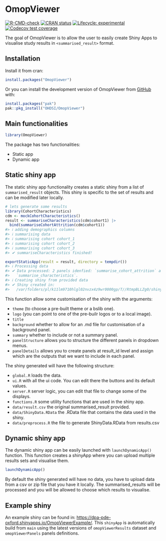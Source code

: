 
<!-- README.md is generated from README.Rmd. Please edit that file -->

# OmopViewer

<!-- badges: start -->

[![R-CMD-check](https://github.com/OHDSI/OmopViewer/actions/workflows/R-CMD-check.yaml/badge.svg)](https://github.com/OHDSI/OmopViewer/actions/workflows/R-CMD-check.yaml)
[![CRAN
status](https://www.r-pkg.org/badges/version/OmopViewer)](https://CRAN.R-project.org/package=OmopViewer)
[![Lifecycle:
experimental](https://img.shields.io/badge/lifecycle-experimental-orange.svg)](https://lifecycle.r-lib.org/articles/stages.html#experimental)
[![Codecov test
coverage](https://codecov.io/gh/OHDSI/OmopViewer/branch/main/graph/badge.svg)](https://app.codecov.io/gh/OHDSI/OmopViewer?branch=main)
<!-- badges: end -->

The goal of OmopViewer is to allow the user to easily create Shiny Apps
to visualise study results in `<summarised_result>` format.

## Installation

Install it from cran:

``` r
install.packages("OmopViewer")
```

Or you can install the development version of OmopViewer from
[GitHub](https://github.com/OHDSI/OmopViewer) with:

``` r
install.packages("pak")
pak::pkg_install("OHDSI/OmopViewer")
```

## Main functionalities

``` r
library(OmopViewer)
```

The package has two functionalities:

- Static app
- Dynamic app

## Static shiny app

The static shiny app functionality creates a static shiny from a list of
`summarised_result` objects. This shiny is specific to the set of
results and can be modified later locally.

``` r
# lets generate some results
library(CohortCharacteristics)
cdm <- mockCohortCharacteristics()
result <- summariseCharacteristics(cdm$cohort1) |>
  bind(summariseCohortAttrition(cdm$cohort1))
#> ℹ adding demographics columns
#> ℹ summarising data
#> ℹ summarising cohort cohort_1
#> ℹ summarising cohort cohort_2
#> ℹ summarising cohort cohort_3
#> ✔ summariseCharacteristics finished!

exportStaticApp(result = result, directory = tempdir())
#> ℹ Processing data
#> ✔ Data processed: 2 panels idenfied: `summarise_cohort_attrition` and
#>   `summarise_characteristics`.
#> ℹ Creating shiny from provided data
#> ✔ Shiny created in:
#>   /var/folders/pl/k11lm9710hlgl02nvzx4z9wr0000gp/T//RtmpBLLZg0/shiny
```

This function allow some customisation of the shiny with the arguments:

- `theme` (to choose a pre-built theme or a bslib one).
- `logo` (you can point to one of the pre-builr logos or to a local
  image).
- `title`
- `background` whether to allow for an .md file for customisation of a
  background panel.
- `summary` whether to include or not a summary panel.
- `panelStructure` allows you to structure the different panels in
  dropdown menus.
- `panelDetails` allows you to create panels at result_id level and
  assign which are the outputs that we want to include in each panel.

The shiny generated will have the following structure:

- `global.R` loads the data.
- `ui.R` with all the ui code. You can edit there the buttons and its
  default values.
- `server.R` server logic, you can edit that file to change some of the
  displays.
- `functions.R` some utility functions that are used in the shiny app.
- `data/result.csv` the original summarised_result provided.
- `data/ShinyData.RData` the .RData file that contains the data used in
  the shiny.
- `data/preprocess.R` the file to generate ShinyData.RData from
  results.csv

## Dynamic shiny app

The dynamic shiny app can be easily launched with `launchDynamicApp()`
function. This function creates a shinyApp where you can upload multiple
results sets and visualise them.

``` r
launchDynamicApp()
```

By default the shiny generated will have no data, you have to upload
data from a csv or zip file that you have it locally. The
summarised_results will be processed and you will be allowed to choose
which results to visualise.

## Example shiny

An example shiny can be found in:
<https://dpa-pde-oxford.shinyapps.io/OmopViewerExample/>. This
`shinyApp` is automatically build from `main` using the latest versions
of `omopViewerResults` dataset and `omopViewerPanels` panels
definitions.
